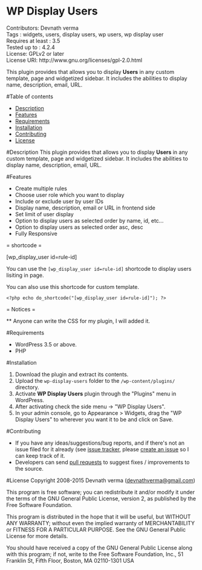 # WP Display Users
<p>
Contributors: Devnath verma<br />
Tags : widgets, users, display users, wp users, wp display user<br />
Requires at least : 3.5<br />
Tested up to : 4.2.4<br />
License: GPLv2 or later<br />
License URI: http://www.gnu.org/licenses/gpl-2.0.html
</p>

This plugin provides that allows you to display **Users** in any custom template, page and widgetized sidebar. It includes the abilities to display name, description, email, URL.

#Table of contents
<ul>
<li><a href="https://github.com/devnathverma/wp-widget-bundle#description">Description</a></li>
<li><a href="https://github.com/devnathverma/wp-widget-bundle#features">Features</a></li>
<li><a href="https://github.com/devnathverma/wp-widget-bundle#requirements">Requirements</a></li>
<li><a href="https://github.com/devnathverma/wp-widget-bundle#installation">Installation</a></li>
<li><a href="https://github.com/devnathverma/wp-widget-bundle#contributing">Contributing</a></li>
<li><a href="https://github.com/devnathverma/wp-widget-bundle#license">License</a></li>
</ul>

#Description
This plugin provides that allows you to display **Users** in any custom template, page and widgetized sidebar. It includes the abilities to display name, description, email, URL.

#Features
<ul>
<li>Create multiple rules</li>
<li>Choose user role which you want to display </li>
<li>Include or exclude user by user IDs</li>
<li> Display name, description, email or URL in frontend side</li>
<li> Set limit of user display</li>
<li> Option to display users as selected order by name, id, etc...</li>
<li> Option to display users as selected order asc, desc</li>
<li> Fully Responsive</li>
</ul>

= shortcode =

[wp_display_user id=rule-id]

You can use the <code>[wp_display_user id=rule-id]</code> shortcode to display users lisiting in page.

You can also use this shortcode for custom template.

`<?php echo do_shortcode("[wp_display_user id=rule-id]"); ?>`

= Notices =

** Anyone can write the CSS for my plugin, I will added it. 

#Requirements
<ul>
<li>WordPress 3.5 or above.</li>
<li>PHP</li>
</ul>

#Installation
1. Download the plugin and extract its contents.
2. Upload the `wp-display-users` folder to the `/wp-content/plugins/` directory.
3. Activate **WP Display Users** plugin through the "Plugins" menu in WordPress.
4. After activating check the side menu -> "WP Display Users".
5. In your admin console, go to Appearance > Widgets, drag the "WP Display Users" to wherever you want it to be and click on Save.

#Contributing
<ul>
<li>If you have any ideas/suggestions/bug reports, and if there's not an issue filed for it already (see <a href="https://github.com/devnathverma/wp-display-users/issues">issue tracker</a>, please <a href="https://github.com/devnathverma/wp-display-users/issues/new">create an issue</a> so I can keep track of it.</li>
<li>Developers can send <a href="https://github.com/devnathverma/wp-display-users/pulls">pull requests</a> to suggest fixes / improvements to the source.</li>
</ul>

#License
Copyright 2008-2015 Devnath verma (devnathverma@gmail.com)

This program is free software; you can redistribute it and/or modify
it under the terms of the GNU General Public License, version 2, as
published by the Free Software Foundation.

This program is distributed in the hope that it will be useful,
but WITHOUT ANY WARRANTY; without even the implied warranty of
MERCHANTABILITY or FITNESS FOR A PARTICULAR PURPOSE.  See the
GNU General Public License for more details.

You should have received a copy of the GNU General Public License
along with this program; if not, write to the Free Software
Foundation, Inc., 51 Franklin St, Fifth Floor, Boston, MA  02110-1301  USA
